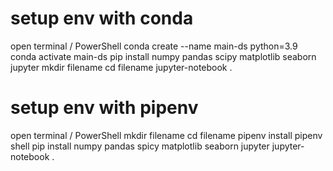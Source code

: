 # setup env with conda
open terminal /  PowerShell
conda create --name main-ds python=3.9
conda activate main-ds
pip install numpy pandas scipy matplotlib seaborn jupyter
mkdir filename
cd filename
jupyter-notebook .

# setup env with pipenv
open terminal /  PowerShell
mkdir filename
cd filename
pipenv install
pipenv shell
pip install numpy pandas spicy matplotlib seaborn jupyter
jupyter-notebook .
